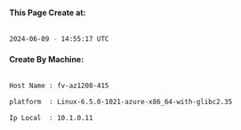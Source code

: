 
   
#### This Page Create at:

```bash

2024-06-09 - 14:55:17 UTC

```

#### Create By Machine:

```bash

Host Name : fv-az1208-415

platform  : Linux-6.5.0-1021-azure-x86_64-with-glibc2.35

Ip Local  : 10.1.0.11

```

